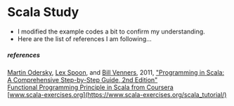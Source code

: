 # Scala Study

* I modified the example codes a bit to confirm my understanding.
* Here are the list of references I am following...

##### references
[Martin Odersky](https://lampwww.epfl.ch/~odersky/), [Lex Spoon](https://www.lexspoon.org/), and [Bill Venners](https://twitter.com/bvenners?lang=en), 2011, ["Programming in Scala: A Comprehensive Step-by-Step Guide, 2nd Edition"](https://www.amazon.com/Programming-Scala-Comprehensive-Step-Step/dp/0981531644)  
[Functional Programming Principle in Scala from Coursera](https://www.coursera.org/learn/progfun1)   
[www.scala-exercises.org](https://www.scala-exercises.org/scala_tutorial/)   
